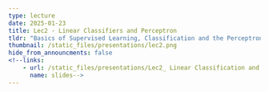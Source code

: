 ```yaml
---
type: lecture
date: 2025-01-23
title: Lec2 - Linear Classifiers and Perceptron
tldr: "Basics of Supervised Learning, Classification and the Perceptron Algorithm"
thumbnail: /static_files/presentations/lec2.png
hide_from_announcments: false
<!--links:
    - url: /static_files/presentations/Lec2_ Linear Classification and Perceptron.pdf
      name: slides-->
---
```

